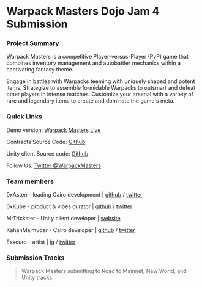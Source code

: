 # Warpack Masters Dojo Jam 4 Submission

### Project Summary

Warpack Masters is a competitive Player-versus-Player (PvP) game that combines inventory management and autobattler mechanics within a captivating fantasy theme.

Engage in battles with Warpacks teeming with uniquely shaped and potent items. Strategize to assemble formidable Warpacks to outsmart and defeat other players in intense matches. Customize your arsenal with a variety of rare and legendary items to create and dominate the game's meta.

### Quick Links
Demo version: [Warpack Masters Live](https://mrtrickster.net/work/arena/v01/)

Contracts Source Code: [Github](https://github.com/0xAsten/Warpack-Masters/)

Unity client Source code: [Github](https://github.com/r0ng-software/arena-unity-client)

Follow Us: [Twitter @WarpackMasters](https://twitter.com/@Warpackmasters)

### Team members

0xAsten - leading Cairo development | [github](https://github.com/0xAsten) / [twitter](https://twitter.com/0xasten)

0xKube - product & vibes curator | [github](https://github.com/0xKube) / [twitter](https://twitter.com/0xKube)

MrTrickster - Unity client developer | [website](https://mrtrickster.net)

KahanMajmudar - Cairo developer | [github](https://github.com/KahanMajmudar) / [twitter](https://twitter.com/KahanMajmudar)

Exxcuro - artist | [ig](https://www.instagram.com/kahiakahi) / [twitter](https://twitter.com/KahixKahi)

### Submission Tracks

> Warpack Masters submitting to Road to Mainnet, New World, and Unity tracks.

